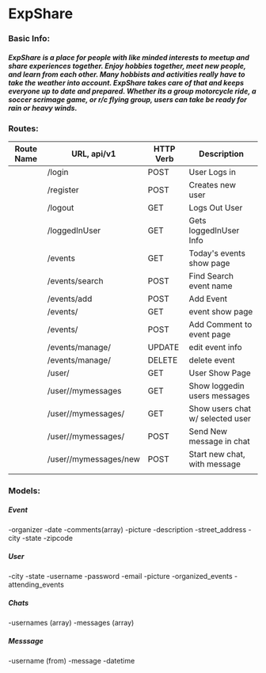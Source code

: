 # ExpShare

### Basic  Info:

##### ExpShare is a place for people with like minded interests to meetup and share experiences together. Enjoy hobbies together, meet new people, and learn from each other. Many hobbists and activities really have to take the weather into account. ExpShare takes care of that and keeps everyone up to date and prepared. Whether its a group motorcycle ride, a soccer scrimage game, or r/c flying group, users can take be ready for rain or heavy winds.


### Routes:

| Route Name 	| URL, api/v1                	| HTTP Verb 	| Description                      	|
|------------	|----------------------------	|-----------	|----------------------------------	|
|            	| /login                     	| POST      	| User Logs in                     	|
|            	| /register                  	| POST      	| Creates new user                 	|
|            	| /logout                    	| GET       	| Logs Out User                    	|
|            	| /loggedInUser              	| GET       	| Gets loggedInUser Info           	|
|            	| /events                    	| GET       	| Today's events show page         	|
|            	| /events/search             	| POST      	| Find Search event name           	|
|            	| /events/add                	| POST      	| Add Event                        	|
|            	| /events/<id>               	| GET       	| event show page                  	|
|            	| /events/<id>               	| POST      	| Add Comment to event page        	|
|            	| /events/manage/<id>        	| UPDATE    	| edit event info                  	|
|            	| /events/manage/<id>        	| DELETE    	| delete event                     	|
|            	| /user/<id>                 	| GET       	| User Show Page                   	|
|            	| /user/<id>/mymessages      	| GET       	| Show loggedin users messages     	|
|            	| /user/<id>/mymessages/<id> 	|  GET      	| Show users chat w/ selected user 	|
|            	| /user/<id>/mymessages/<id> 	| POST      	| Send New message in chat         	|
|            	| /user/<id>/mymessages/new  	| POST      	| Start new chat, with message                   	|
|            	|                            	|           	|                                  	|


### Models:

##### Event
-organizer
-date
-comments(array)
-picture
-description
-street_address
-city
-state
-zipcode

##### User
-city
-state
-username
-password
-email
-picture
-organized_events
-attending_events

##### Chats
-usernames (array)
-messages (array)

##### Messsage
-username (from)
-message
-datetime

